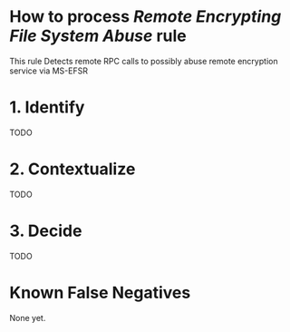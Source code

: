 # How to process *Remote Encrypting File System Abuse* rule
This rule Detects remote RPC calls to possibly abuse remote encryption service via MS-EFSR

# 1. Identify
TODO

# 2. Contextualize
TODO

# 3. Decide
TODO

# Known False Negatives
None yet.
